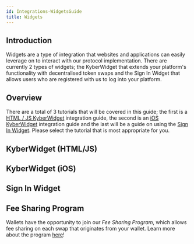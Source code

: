 ```yaml
---
id: Integrations-WidgetsGuide
title: Widgets
---
```

## Introduction
Widgets are a type of integration that websites and applications can easily leverage on to interact with our protocol implementation. There are currently 2 types of widgets; the KyberWidget that extends your platform's functionality with decentralised token swaps and the Sign In Widget that allows users who are registered with us to log into your platform.

## Overview
There are a total of 3 tutorials that will be covered in this guide; the first is a [HTML / JS KyberWidget](integrations-widgetsguide.md#kyberwidget-html-js) integration guide, the second is an [iOS KyberWidget](integrations-widgetsguide.md#kyberwidget-ios) integration guide and the last will be a guide on using the [Sign In Widget](integrations-widgetsguide.md#sign-in-widget). Please select the tutorial that is most appropriate for you.

## KyberWidget (HTML/JS)

## KyberWidget (iOS)

## Sign In Widget

## Fee Sharing Program
Wallets have the opportunity to join our *Fee Sharing Program*, which allows fee sharing on each swap that originates from your wallet. Learn more about the program [here](integrations-feesharing.md)!
